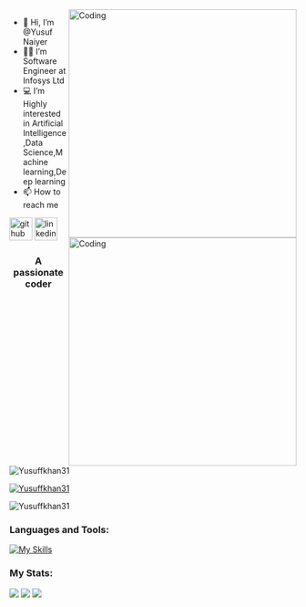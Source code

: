 <img align="right" alt="Coding" width="400" src="https://tenor.com/bwEBR.gif">

* 👋 Hi, I’m @Yusuf Naiyer <img align="right" alt="Coding" width="400" src="https://media.giphy.com/media/26tn33aiTi1jkl6H6/giphy.gif">
* 👨‍💻 I’m Software Engineer at Infosys Ltd
* 💻 I’m Highly interested in Artificial Intelligence,Data Science,Machine learning,Deep learning    
* 📫 How to reach me


[<img src='https://cdn.jsdelivr.net/npm/simple-icons@3.0.1/icons/github.svg' alt='github' height='40'>](https://github.com/Yusuffkhan31)  [<img src='https://cdn.jsdelivr.net/npm/simple-icons@3.0.1/icons/linkedin.svg' alt='linkedin' height='40'>](https://www.linkedin.com/in/yusuf-khan-136603195/)
<h3 align="center">A passionate coder</h3>

<p align="left"> <img src="https://komarev.com/ghpvc/?username=Yusuffkhan31&label=Profile%20views&color=0e75b6&style=flat" alt="Yusuffkhan31" /> </p>

<p align="left"> <a href="https://github.com/ryo-ma/github-profile-trophy"><img src="https://github-profile-trophy.vercel.app/?username=Yusuffkhan31" alt="Yusuffkhan31" /></a> </p>

</p>

<p><img align="center" src="https://github-readme-stats.vercel.app/api/top-langs?username=Yusuffkhan31&show_icons=true&locale=en&layout=compact" alt="Yusuffkhan31" /></p>

### Languages and Tools:
[![My Skills](https://skills.thijs.gg/icons?i=python,java,ai,spring,angular,azure,nodejs,docker,mongodb,mysql,linux,tensorflow,bootstrap,firebase,flask,react,heroku,kubernetes,aws,figma&theme=light)](https://skills.thijs.gg)

### My Stats:

<img src="https://github-readme-stats.vercel.app/api?username=Yusuffkhan31&show_icons=true"/>

<img src="https://github-readme-stats.vercel.app/api/top-langs?username=Yusuffkhan31"/>

<img src="https://github-readme-streak-stats.herokuapp.com/?user=Yusuffkhan31"/>

